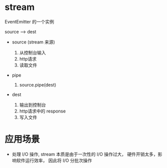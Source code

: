 # stream
EventEmitter 的一个实例

source --> dest  

- source (stream 来源)
  1. 从控制台输入
  2. http请求
  3. 读取文件

- pipe
  1. source.pipe(dest) 

- dest
  1. 输出到控制台
  2. http请求中的 response
  3. 写入文件

# 应用场景
  - 处理 I/O 操作, stream 本质是由于一次性的 I/O 操作过大， 硬件开销太多，影响软件运行效率， 因此将 I/O 分批次操作 

  
